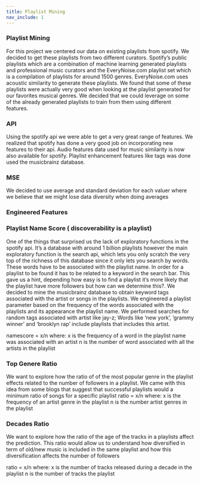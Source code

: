 ```yaml
---
title: Playlist Mining
nav_include: 1
---
```


### Playlist Mining

For this project we centered our data on existing playlists from spotify. We decided to get these playlists from two different curators. Spotify’s public playlists which are a combination of machine learning generated playlists and professional music curators  and the EveryNoise.com playlist set which is a compilation of playlists for around 1500 genres. EveryNoise.com uses acoustic similarity to generate these playlists. We found that some of these playlists were actually very good when looking at the playlist generated for our favorites musical genres. We decided that we could leverage on some of the already generated playlists to train from them using different features.

### API

Using the spotify api we were able to get a very great range of features. We realized that spotify has done a very good job on incorporating new features to their api. Audio features data used for music similarity is now also available for spotify. Playlist enhancement features like tags was done used the musicbrainz database. 

### MSE
We decided to use average and standard deviation for each valuer where we believe that we might lose data diversity when doing averages

### Engineered Features

### Playlist Name Score ( discoverability is a playlist)

One of the things that surprised us the lack of exploratory functions in the spotify api. It’s a database with around 1 billion playlists however the main exploratory function is the search api, which lets you only scratch the very top of the richness of this database since it only lets you search by words. These words have to be associated with the playlist name. In order for a playlist to be found it has to be related to a keyword in the search bar. This gave us a hint, depending how easy is to find a playlist it’s more likely that the playlist have more followers but how can we determine this?. We decided to mine the musicbrainz database to obtain keyword tags associated with the artist or songs in the playlists. We engineered a playlist parameter based on the frequency of the words associated with the playlists and its appearance the playlist name. We performed searches for random tags associated with artist like jay-z; Words like ‘new york’, ‘grammy winner’ and ‘brooklyn rap’ include playlists that includes this artist.

namescore =  x/n 
where:
 x is the frequency of a word in the playlist name was associated with an artist
 n is the number of word associated with all the artists in the playlist





### Top Genere Ratio

We want to explore how the ratio of of the most popular genre in the playlist effects related to the number of followers in a playlist. We came with this idea from some blogs that suggest that successful playlists would a minimum ratio of songs for a specific playlist
ratio =  x/n 
where:
 x is the frequency of an artist genre in the playlist
 n is the number artist genres in the playlist

### Decades Ratio

We want to explore how the ratio of the age of the tracks in a playlists affect the prediction. This ratio would allow us to understand how diversified in term of old/new music is included in the same playlist and how this diversification affects the number of followers

ratio =  x/n 
where:
 x is the number of tracks released during a decade in the playlist
 n is the number of tracks the playlist
